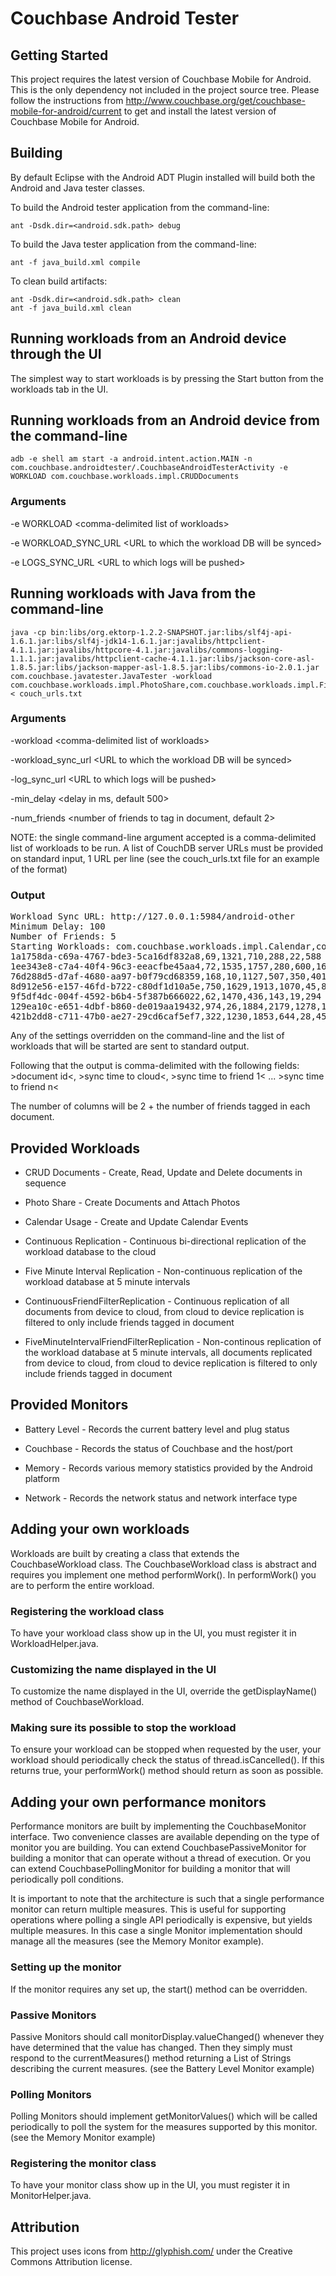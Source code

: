 # Couchbase Android Tester

## Getting Started

This project requires the latest version of Couchbase Mobile for Android.  This is the only
dependency not included in the project source tree.  Please follow the instructions from
http://www.couchbase.org/get/couchbase-mobile-for-android/current to get and install the latest
version of Couchbase Mobile for Android.

## Building

By default Eclipse with the Android ADT Plugin installed will build both the Android and Java tester classes.

To build the Android tester application from the command-line:

    ant -Dsdk.dir=<android.sdk.path> debug

To build the Java tester application from the command-line:

    ant -f java_build.xml compile

To clean build artifacts:

    ant -Dsdk.dir=<android.sdk.path> clean
    ant -f java_build.xml clean

## Running workloads from an Android device through the UI

The simplest way to start workloads is by pressing the Start button from the workloads tab in the UI.

## Running workloads from an Android device from the command-line

    adb -e shell am start -a android.intent.action.MAIN -n com.couchbase.androidtester/.CouchbaseAndroidTesterActivity -e WORKLOAD com.couchbase.workloads.impl.CRUDDocuments

### Arguments

-e WORKLOAD &lt;comma-delimited list of workloads&gt;
 
-e WORKLOAD_SYNC_URL &lt;URL to which the workload DB will be synced&gt; 
 
-e LOGS_SYNC_URL &lt;URL to which logs will be pushed&gt;

## Running workloads with Java from the command-line

    java -cp bin:libs/org.ektorp-1.2.2-SNAPSHOT.jar:libs/slf4j-api-1.6.1.jar:libs/slf4j-jdk14-1.6.1.jar:javalibs/httpclient-4.1.1.jar:javalibs/httpcore-4.1.jar:javalibs/commons-logging-1.1.1.jar:javalibs/httpclient-cache-4.1.1.jar:libs/jackson-core-asl-1.8.5.jar:libs/jackson-mapper-asl-1.8.5.jar:libs/commons-io-2.0.1.jar com.couchbase.javatester.JavaTester -workload com.couchbase.workloads.impl.PhotoShare,com.couchbase.workloads.impl.FiveMinuteIntervalReplication < couch_urls.txt
    
### Arguments

-workload &lt;comma-delimited list of workloads&gt;

-workload_sync_url &lt;URL to which the workload DB will be synced&gt;

-log_sync_url &lt;URL to which logs will be pushed&gt;

-min_delay &lt;delay in ms, default 500&gt;

-num_friends &lt;number of friends to tag in document, default 2&gt;
    
NOTE: the single command-line argument accepted is a comma-delimited list of workloads to be run.  A list of CouchDB server URLs must be provided on standard input, 1 URL per line (see the couch_urls.txt file for an example of the format)

### Output

<pre>
Workload Sync URL: http://127.0.0.1:5984/android-other
Minimum Delay: 100
Number of Friends: 5
Starting Workloads: com.couchbase.workloads.impl.Calendar,com.couchbase.workloads.impl.ContinuousFriendFilterReplication
1a1758da-c69a-4767-bde3-5ca16df832a8,69,1321,710,288,22,588
1ee343e8-c7a4-40f4-96c3-eeacfbe45aa4,72,1535,1757,280,600,16
76d288d5-d7af-4680-aa97-b0f79cd68359,168,10,1127,507,350,401
8d912e56-e157-46fd-b722-c80df1d10a5e,750,1629,1913,1070,45,857
9f5df4dc-004f-4592-b6b4-5f387b666022,62,1470,436,143,19,294
129ea10c-e651-4dbf-b860-de019aa19432,974,26,1884,2179,1278,1115
421b2dd8-c711-47b0-ae27-29cd6caf5ef7,322,1230,1853,644,28,454
</pre>

Any of the settings overridden on the command-line and the list of workloads that will be started are sent to standard output.

Following that the output is comma-delimited with the following fields:
&gt;document id&lt;, &gt;sync time to cloud&lt;, &gt;sync time to friend 1&lt; ... &gt;sync time to friend n&lt;

The number of columns will be 2 + the number of friends tagged in each document.

## Provided Workloads

- CRUD Documents  -  Create, Read, Update and Delete documents in sequence

- Photo Share  -  Create Documents and Attach Photos

- Calendar Usage  -  Create and Update Calendar Events

- Continuous Replication  -  Continuous bi-directional replication of the workload database to the cloud

- Five Minute Interval Replication  -  Non-continuous replication of the workload database at 5 minute intervals

- ContinuousFriendFilterReplication - Continuous replication of all documents from device to cloud, from cloud to device replication is filtered to only include friends tagged in document

- FiveMinuteIntervalFriendFilterReplication - Non-continous replication of the workload database at 5 minute intervals, all documents replicated from device to cloud, from cloud to device replication is filtered to only include friends tagged in document 

## Provided Monitors

- Battery Level  -  Records the current battery level and plug status

- Couchbase  -  Records the status of Couchbase and the host/port

- Memory  -  Records various memory statistics provided by the Android platform

- Network  -  Records the network status and network interface type

## Adding your own workloads

Workloads are built by creating a class that extends the CouchbaseWorkload class.  The
CouchbaseWorkload class is abstract and requires you implement one method performWork().  In
performWork() you are to perform the entire workload.

### Registering the workload class

To have your workload class show up in the UI, you must register it in WorkloadHelper.java.

### Customizing the name displayed in the UI

To customize the name displayed in the UI, override the getDisplayName() method of CouchbaseWorkload.

### Making sure its possible to stop the workload

To ensure your workload can be stopped when requested by the user, your workload should
periodically check the status of thread.isCancelled().  If this returns true, your performWork()
method should return as soon as possible.

## Adding your own performance monitors

Performance monitors are built by implementing the CouchbaseMonitor interface.  Two convenience
classes are available depending on the type of monitor you are building.  You can extend
CouchbasePassiveMonitor for building a monitor that can operate without a thread of execution.
Or you can extend CouchbasePollingMonitor for building a monitor that will periodically poll
conditions.

It is important to note that the architecture is such that a single performance monitor can
return multiple measures.  This is useful for supporting operations where polling a single
API periodically is expensive, but yields multiple measures.  In this case a single Monitor
implementation should manage all the measures (see the Memory Monitor example).

### Setting up the monitor

If the monitor requires any set up, the start() method can be overridden.

### Passive Monitors

Passive Monitors should call monitorDisplay.valueChanged() whenever they have determined that
the value has changed.  Then they simply must respond to the currentMeasures() method returning 
a List of Strings describing the current measures.  (see the Battery Level Monitor example)

### Polling Monitors

Polling Monitors should implement getMonitorValues() which will be called periodically to poll
the system for the measures supported by this monitor.  (see the Memory Monitor example)

### Registering the monitor class

To have your monitor class show up in the UI, you must register it in MonitorHelper.java.

## Attribution

This project uses icons from http://glyphish.com/ under the Creative Commons Attribution license.
